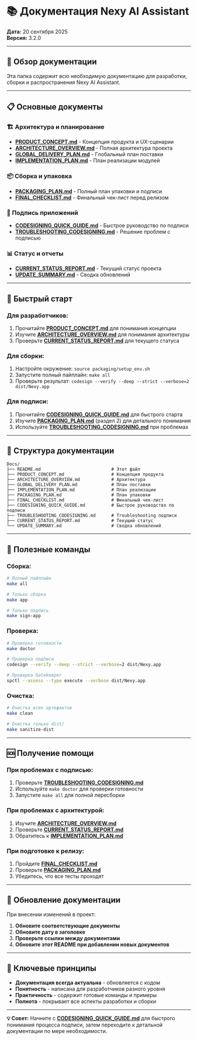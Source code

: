 # 📚 Документация Nexy AI Assistant

**Дата:** 20 сентября 2025  
**Версия:** 3.2.0

---

## 🎯 Обзор документации

Эта папка содержит всю необходимую документацию для разработки, сборки и распространения Nexy AI Assistant.

---

## 📋 Основные документы

### **🏗️ Архитектура и планирование**
- **[PRODUCT_CONCEPT.md](PRODUCT_CONCEPT.md)** - Концепция продукта и UX-сценарии
- **[ARCHITECTURE_OVERVIEW.md](ARCHITECTURE_OVERVIEW.md)** - Полная архитектура проекта
- **[GLOBAL_DELIVERY_PLAN.md](GLOBAL_DELIVERY_PLAN.md)** - Глобальный план поставки
- **[IMPLEMENTATION_PLAN.md](IMPLEMENTATION_PLAN.md)** - План реализации модулей

### **📦 Сборка и упаковка**
- **[PACKAGING_PLAN.md](PACKAGING_PLAN.md)** - Полный план упаковки и подписи
- **[FINAL_CHECKLIST.md](FINAL_CHECKLIST.md)** - Финальный чек-лист перед релизом

### **🔐 Подпись приложений**
- **[CODESIGNING_QUICK_GUIDE.md](CODESIGNING_QUICK_GUIDE.md)** - Быстрое руководство по подписи
- **[TROUBLESHOOTING_CODESIGNING.md](TROUBLESHOOTING_CODESIGNING.md)** - Решение проблем с подписью

### **📊 Статус и отчеты**
- **[CURRENT_STATUS_REPORT.md](CURRENT_STATUS_REPORT.md)** - Текущий статус проекта
- **[UPDATE_SUMMARY.md](UPDATE_SUMMARY.md)** - Сводка обновлений

---

## 🚀 Быстрый старт

### Для разработчиков:
1. Прочитайте **[PRODUCT_CONCEPT.md](PRODUCT_CONCEPT.md)** для понимания концепции
2. Изучите **[ARCHITECTURE_OVERVIEW.md](ARCHITECTURE_OVERVIEW.md)** для понимания архитектуры
3. Проверьте **[CURRENT_STATUS_REPORT.md](CURRENT_STATUS_REPORT.md)** для текущего статуса

### Для сборки:
1. Настройте окружение: `source packaging/setup_env.sh`
2. Запустите полный пайплайн: `make all`
3. Проверьте результат: `codesign --verify --deep --strict --verbose=2 dist/Nexy.app`

### Для подписи:
1. Прочитайте **[CODESIGNING_QUICK_GUIDE.md](CODESIGNING_QUICK_GUIDE.md)** для быстрого старта
2. Изучите **[PACKAGING_PLAN.md](PACKAGING_PLAN.md)** (раздел 2) для детального понимания
3. Используйте **[TROUBLESHOOTING_CODESIGNING.md](TROUBLESHOOTING_CODESIGNING.md)** при проблемах

---

## 📁 Структура документации

```
Docs/
├── README.md                           # Этот файл
├── PRODUCT_CONCEPT.md                  # Концепция продукта
├── ARCHITECTURE_OVERVIEW.md            # Архитектура
├── GLOBAL_DELIVERY_PLAN.md             # План поставки
├── IMPLEMENTATION_PLAN.md              # План реализации
├── PACKAGING_PLAN.md                   # План упаковки
├── FINAL_CHECKLIST.md                  # Финальный чек-лист
├── CODESIGNING_QUICK_GUIDE.md          # Быстрое руководство по подписи
├── TROUBLESHOOTING_CODESIGNING.md      # Troubleshooting подписи
├── CURRENT_STATUS_REPORT.md            # Текущий статус
└── UPDATE_SUMMARY.md                   # Сводка обновлений
```

---

## 🔧 Полезные команды

### Сборка:
```bash
# Полный пайплайн
make all

# Только сборка
make app

# Только подпись
make sign-app
```

### Проверка:
```bash
# Проверка готовности
make doctor

# Проверка подписи
codesign --verify --deep --strict --verbose=2 dist/Nexy.app

# Проверка Gatekeeper
spctl --assess --type execute --verbose dist/Nexy.app
```

### Очистка:
```bash
# Очистка всех артефактов
make clean

# Очистка только dist/
make sanitize-dist
```

---

## 🆘 Получение помощи

### При проблемах с подписью:
1. Проверьте **[TROUBLESHOOTING_CODESIGNING.md](TROUBLESHOOTING_CODESIGNING.md)**
2. Используйте `make doctor` для проверки готовности
3. Запустите `make all` для полной пересборки

### При проблемах с архитектурой:
1. Изучите **[ARCHITECTURE_OVERVIEW.md](ARCHITECTURE_OVERVIEW.md)**
2. Проверьте **[CURRENT_STATUS_REPORT.md](CURRENT_STATUS_REPORT.md)**
3. Обратитесь к **[IMPLEMENTATION_PLAN.md](IMPLEMENTATION_PLAN.md)**

### При подготовке к релизу:
1. Пройдите **[FINAL_CHECKLIST.md](FINAL_CHECKLIST.md)**
2. Проверьте **[PACKAGING_PLAN.md](PACKAGING_PLAN.md)**
3. Убедитесь, что все тесты проходят

---

## 📝 Обновление документации

При внесении изменений в проект:

1. **Обновите соответствующие документы**
2. **Обновите дату в заголовке**
3. **Проверьте ссылки между документами**
4. **Обновите этот README при добавлении новых документов**

---

## 🎯 Ключевые принципы

- **Документация всегда актуальна** - обновляется с кодом
- **Понятность** - написана для разработчиков разного уровня
- **Практичность** - содержит готовые команды и примеры
- **Полнота** - покрывает все аспекты разработки и сборки

---

**💡 Совет:** Начните с **[CODESIGNING_QUICK_GUIDE.md](CODESIGNING_QUICK_GUIDE.md)** для быстрого понимания процесса подписи, затем переходите к детальной документации по мере необходимости.
